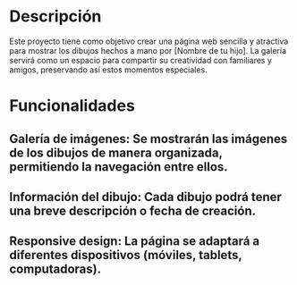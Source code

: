 # Descripción
Este proyecto tiene como objetivo crear una página web sencilla y atractiva para mostrar los dibujos hechos a mano por [Nombre de tu hijo]. La galería servirá como un espacio para compartir su creatividad con familiares y amigos, preservando así estos momentos especiales.

# Funcionalidades
## Galería de imágenes: Se mostrarán las imágenes de los dibujos de manera organizada, permitiendo la navegación entre ellos.
## Información del dibujo: Cada dibujo podrá tener una breve descripción o fecha de creación.
## Responsive design: La página se adaptará a diferentes dispositivos (móviles, tablets, computadoras).
